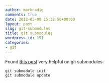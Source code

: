 ```yaml
---
author: marknadig
comments: true
date: 2012-05-08 15:32:50+00:00
layout: post
slug: git-submodules
title: git submodules
wordpress_id: 151
categories:
- git
---
```


Found [this post](http://chrisjean.com/2009/04/20/git-submodules-adding-using-removing-and-updating/) very helpful on git submodules.



    
    git submodule init
    git submodule update
